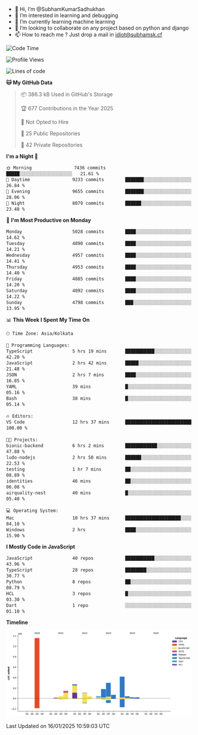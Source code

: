 - 👋 Hi, I’m @SubhamKumarSadhukhan
- 👀 I’m interested in learning and debugging
- 🌱 I’m currently learning machine learning
- 💞️ I’m looking to collaborate on any project based on python and django
- 📫 How to reach me ?
      Just drop a mail in idiot@subhamsk.cf

<!---
SubhamKumarSadhukhan/SubhamKumarSadhukhan is a ✨ special ✨ repository because its `README.md` (this file) appears on your GitHub profile.
You can click the Preview link to take a look at your changes.
--->


<!--START_SECTION:waka-->
![Code Time](http://img.shields.io/badge/Code%20Time-2%2C711%20hrs%2023%20mins-blue)

![Profile Views](http://img.shields.io/badge/Profile%20Views-0-blue)

![Lines of code](https://img.shields.io/badge/From%20Hello%20World%20I%27ve%20Written-2.8%20million%20lines%20of%20code-blue)

**🐱 My GitHub Data** 

> 📦 386.3 kB Used in GitHub's Storage 
 > 
> 🏆 677 Contributions in the Year 2025
 > 
> 🚫 Not Opted to Hire
 > 
> 📜 25 Public Repositories 
 > 
> 🔑 42 Private Repositories 
 > 
**I'm a Night 🦉** 

```text
🌞 Morning                7436 commits        █████░░░░░░░░░░░░░░░░░░░░   21.61 % 
🌆 Daytime                9233 commits        ███████░░░░░░░░░░░░░░░░░░   26.84 % 
🌃 Evening                9655 commits        ███████░░░░░░░░░░░░░░░░░░   28.06 % 
🌙 Night                  8079 commits        ██████░░░░░░░░░░░░░░░░░░░   23.48 % 
```
📅 **I'm Most Productive on Monday** 

```text
Monday                   5028 commits        ████░░░░░░░░░░░░░░░░░░░░░   14.62 % 
Tuesday                  4890 commits        ████░░░░░░░░░░░░░░░░░░░░░   14.21 % 
Wednesday                4957 commits        ████░░░░░░░░░░░░░░░░░░░░░   14.41 % 
Thursday                 4953 commits        ████░░░░░░░░░░░░░░░░░░░░░   14.40 % 
Friday                   4885 commits        ████░░░░░░░░░░░░░░░░░░░░░   14.20 % 
Saturday                 4892 commits        ████░░░░░░░░░░░░░░░░░░░░░   14.22 % 
Sunday                   4798 commits        ███░░░░░░░░░░░░░░░░░░░░░░   13.95 % 
```


📊 **This Week I Spent My Time On** 

```text
🕑︎ Time Zone: Asia/Kolkata

💬 Programming Languages: 
TypeScript               5 hrs 19 mins       ███████████░░░░░░░░░░░░░░   42.20 % 
JavaScript               2 hrs 42 mins       █████░░░░░░░░░░░░░░░░░░░░   21.48 % 
JSON                     2 hrs 7 mins        ████░░░░░░░░░░░░░░░░░░░░░   16.85 % 
YAML                     39 mins             █░░░░░░░░░░░░░░░░░░░░░░░░   05.16 % 
Bash                     38 mins             █░░░░░░░░░░░░░░░░░░░░░░░░   05.14 % 

🔥 Editors: 
VS Code                  12 hrs 37 mins      █████████████████████████   100.00 % 

🐱‍💻 Projects: 
bionic-backend           6 hrs 2 mins        ████████████░░░░░░░░░░░░░   47.88 % 
ludo-nodejs              2 hrs 50 mins       ██████░░░░░░░░░░░░░░░░░░░   22.53 % 
testing                  1 hr 7 mins         ██░░░░░░░░░░░░░░░░░░░░░░░   08.89 % 
identities               46 mins             ██░░░░░░░░░░░░░░░░░░░░░░░   06.08 % 
airquality-nest          40 mins             █░░░░░░░░░░░░░░░░░░░░░░░░   05.40 % 

💻 Operating System: 
Mac                      10 hrs 37 mins      █████████████████████░░░░   84.10 % 
Windows                  2 hrs               ████░░░░░░░░░░░░░░░░░░░░░   15.90 % 
```

**I Mostly Code in JavaScript** 

```text
JavaScript               40 repos            ███████████░░░░░░░░░░░░░░   43.96 % 
TypeScript               28 repos            ████████░░░░░░░░░░░░░░░░░   30.77 % 
Python                   8 repos             ██░░░░░░░░░░░░░░░░░░░░░░░   08.79 % 
HCL                      3 repos             █░░░░░░░░░░░░░░░░░░░░░░░░   03.30 % 
Dart                     1 repo              ░░░░░░░░░░░░░░░░░░░░░░░░░   01.10 % 
```



**Timeline**

![Lines of Code chart](https://raw.githubusercontent.com/SubhamKumarSadhukhan/SubhamKumarSadhukhan/main/assets/bar_graph.png)


 Last Updated on 16/01/2025 10:59:03 UTC
<!--END_SECTION:waka-->
